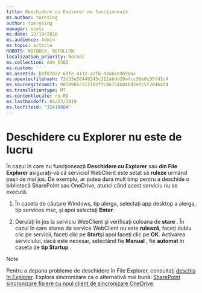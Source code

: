 ```yaml
---
title: Deschidere cu Explorer nu funcţionează
ms.author: toresing
author: tomresing
manager: scotv
ms.date: 12/10/2018
ms.audience: Admin
ms.topic: article
ROBOTS: NOINDEX, NOFOLLOW
localization_priority: Normal
ms.collection: Adm_O365
ms.custom: ''
ms.assetid: b8f07022-69fe-4112-a2f6-d3a6cedb966c
ms.openlocfilehash: 73d33e50449345c312abdd39afcc36e0c95fd1c4
ms.sourcegitcommit: 9d78905c512192ffc4675468abd2efc5f2e4baf4
ms.translationtype: MT
ms.contentlocale: ro-RO
ms.lasthandoff: 04/23/2019
ms.locfileid: "32419884"
---
```

# <a name="open-with-explorer-isnt-working"></a>Deschidere cu Explorer nu este de lucru

În cazul în care nu funcţionează **Deschidere cu Explorer** sau **din File Explorer** asiguraţi-vă că serviciul WebClient este setat să **ruleze** urmând paşii de mai jos. De exemplu, ar putea dura mult timp pentru a deschide o bibliotecă SharePoint sau OneDrive, atunci când acest serviciu nu se execută. 
  
1. În caseta de căutare Windows, tip alerga, selectaţi app desktop a alerga, tip services.msc, şi apoi selectaţi **Enter**.
    
2. Derulaţi în jos la serviciu WebClient şi verificaţi coloana de **stare** . În cazul în care starea de service WebClient nu este **rulează**, faceţi dublu clic pe servicii, faceţi clic pe **Start**şi apoi faceţi clic pe **OK**. Activarea serviciului, dacă este necesar, selectând fie **Manual** , fie **automat** în caseta de **tip Startup** . 
    
> [!NOTE]
> Pentru a depana probleme de deschidere în File Explorer, consultaţi [deschis în Explorer](https://go.microsoft.com/fwlink/?linkid=871665). Explora sincronizare ca o alternativă mai bună: [SharePoint sincronizare fişiere cu noul client de sincronizare OneDrive](https://go.microsoft.com/fwlink/?linkid=871666). 
  

